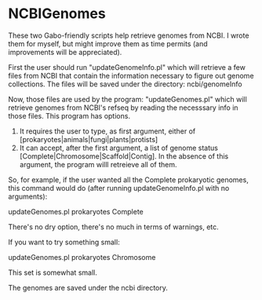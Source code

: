 # NCBIGenomes
These two Gabo-friendly scripts help retrieve genomes from NCBI. I wrote them for myself, but might improve them as time permits (and improvements will be appreciated).

First the user should run "updateGenomeInfo.pl" which will retrieve a few files from NCBI that contain the information necessary to figure out genome collections. The files will be saved under the directory:
ncbi/genomeInfo

Now, those files are used by the program: "updateGenomes.pl" which will retrieve genomes from NCBI's refseq by reading the necesssary info in those files. This program has options.

1. It requires the user to type, as first argument, either of [prokaryotes|animals|fungi|plants|protists]
2. It can accept, after the first argument, a list of genome status [Complete|Chromosome|Scaffold|Contig]. In the absence of this argument, the program willl retreieve all of them.

So, for example, if the user wanted all the Complete prokaryotic genomes, this command would do (after running updateGenomeInfo.pl with no arguments):

updateGenomes.pl prokaryotes Complete

There's no dry option, there's no much in terms of warnings, etc.

If you want to try something small:

updateGenomes.pl prokaryotes Chromosome

This set is somewhat small.

The genomes are saved under the ncbi directory.
